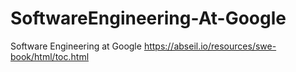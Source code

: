 # SoftwareEngineering-At-Google
Software Engineering at Google
https://abseil.io/resources/swe-book/html/toc.html

